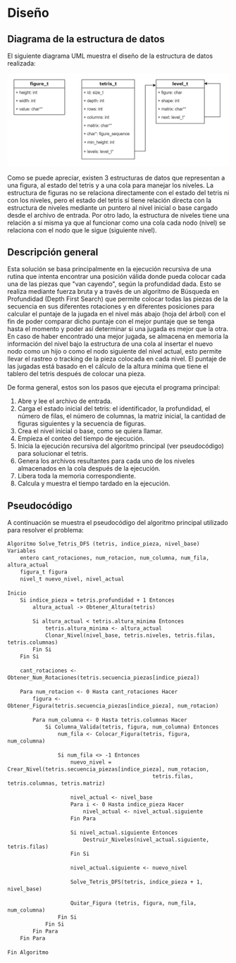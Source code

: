 # Diseño
 
## Diagrama de la estructura de datos

El siguiente diagrama UML muestra el diseño de la estructura de datos realizada:

![img1](./diagrama_uml.png)

Como se puede apreciar, existen 3 estructuras de datos que representan a una figura, al estado del tetris y a una cola para manejar los niveles. La estructura de figuras no se relaciona directamente con el estado del tetris ni con los niveles, pero el estado del tetris sí tiene relación directa con la estructura de niveles mediante un puntero al nivel inicial o base cargado desde el archivo de entrada. Por otro lado, la estructura de niveles tiene una relación a sí misma ya que al funcionar como una cola cada nodo (nivel) se relaciona con el nodo que le sigue (siguiente nivel).


## Descripción general
Esta solución se basa principalmente en la ejecución recursiva de una rutina que intenta encontrar una posición válida donde pueda colocar cada una de las piezas que "van cayendo", según la profundidad dada. Esto se realiza mediante fuerza bruta y a través de un algoritmo de Búsqueda en Profundidad (Depth First Search) que permite colocar todas las piezas de la secuencia en sus diferentes rotaciones y en diferentes posiciones para calcular el puntaje de la jugada en el nivel más abajo (hoja del árbol) con el fin de poder comparar dicho puntaje con el mejor puntaje que se tenga hasta el momento y poder así determinar si una jugada es mejor que la otra. En caso de haber encontrado una mejor jugada, se almacena en memoria la información del nivel bajo la estructura de una cola al insertar el nuevo nodo como un hijo o como el nodo siguiente del nivel actual, esto permite llevar el rastreo o tracking de la pieza colocada en cada nivel. El puntaje de las jugadas está basado en el cálculo de la altura mínima que tiene el tablero del tetris después de colocar una pieza.

De forma general, estos son los pasos que ejecuta el programa principal:
1. Abre y lee el archivo de entrada.
2. Carga el estado inicial del tetris: el identificador, la profundidad, el número de filas, el número de columnas, la matriz inicial, la cantidad de figuras siguientes y la secuencia de figuras.
3. Crea el nivel inicial o base, como se quiera llamar.
4. Empieza el conteo del tiempo de ejecución.
5. Inicia la ejecución recursiva del algoritmo principal (ver pseudocódigo) para solucionar el tetris.
6. Genera los archivos resultantes para cada uno de los niveles almacenados en la cola después de la ejecución.
7. Libera toda la memoria correspondiente.
8. Calcula y muestra el tiempo tardado en la ejecución.


## Pseudocódigo
A continuación se muestra el pseudocódigo del algoritmo principal utilizado para resolver el problema:
```
Algoritmo Solve_Tetris_DFS (tetris, indice_pieza, nivel_base)
Variables
    entero cant_rotaciones, num_rotacion, num_columna, num_fila, altura_actual
    figura_t figura
    nivel_t nuevo_nivel, nivel_actual

Inicio
    Si indice_pieza = tetris.profundidad + 1 Entonces
        altura_actual -> Obtener_Altura(tetris)
        
        Si altura_actual < tetris.altura_minima Entonces
            tetris.altura_minima <- altura_actual
            Clonar_Nivel(nivel_base, tetris.niveles, tetris.filas, tetris.columnas)
        Fin Si
    Fin Si

    cant_rotaciones <- Obtener_Num_Rotaciones(tetris.secuencia_piezas[indice_pieza])

    Para num_rotacion <- 0 Hasta cant_rotaciones Hacer
        figura <- Obtener_Figura(tetris.secuencia_piezas[indice_pieza], num_rotacion)

        Para num_columna <- 0 Hasta tetris.columnas Hacer
            Si Columna_Valida(tetris, figura, num_columna) Entonces
                num_fila <- Colocar_Figura(tetris, figura, num_columna)

                Si num_fila <> -1 Entonces
                    nuevo_nivel = Crear_Nivel(tetris.secuencia_piezas[indice_pieza], num_rotacion,
                                              tetris.filas, tetris.columnas, tetris.matriz)
                    
                    nivel_actual <- nivel_base
                    Para i <- 0 Hasta indice_pieza Hacer
                        nivel_actual <- nivel_actual.siguiente
                    Fin Para

                    Si nivel_actual.siguiente Entonces
                        Destruir_Niveles(nivel_actual.siguiente, tetris.filas)
                    Fin Si

                    nivel_actual.siguiente <- nuevo_nivel

                    Solve_Tetris_DFS(tetris, indice_pieza + 1, nivel_base)

                    Quitar_Figura (tetris, figura, num_fila, num_columna)
                Fin Si
            Fin Si   
        Fin Para
    Fin Para

Fin Algoritmo
```
